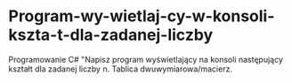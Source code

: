 # Program-wy-wietlaj-cy-w-konsoli-kszta-t-dla-zadanej-liczby
Programowanie C# "Napisz program wyświetlający na konsoli następujący kształt dla zadanej liczby n. Tablica dwuwymiarowa/macierz.
